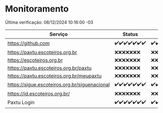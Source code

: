 # Monitoramento

Última verificação: 08/12/2024 10:16:00 -03

|Serviço|Status|Últimas 24h|
|---|---|---|
|https://github.com|<span title="2024-12-01: OK=23">✔️</span><span title="2024-12-02: OK=23">✔️</span><span title="2024-12-03: OK=23">✔️</span><span title="2024-12-04: OK=23">✔️</span><span title="2024-12-05: OK=23">✔️</span><span title="2024-12-06: OK=23">✔️</span><span title="2024-12-07: OK=12">✔️</span>|<span title="07/12/2024 10:16:00 -03 : 200">✔️</span><span title="07/12/2024 11:07:00 -03 : 200">✔️</span><span title="07/12/2024 12:07:00 -03 : 200">✔️</span><span title="07/12/2024 13:09:00 -03 : 200">✔️</span><span title="07/12/2024 14:07:00 -03 : 200">✔️</span><span title="07/12/2024 15:10:00 -03 : 200">✔️</span><span title="07/12/2024 16:06:00 -03 : 200">✔️</span><span title="07/12/2024 17:08:00 -03 : 200">✔️</span><span title="07/12/2024 18:07:00 -03 : 200">✔️</span><span title="07/12/2024 19:07:00 -03 : 200">✔️</span><span title="07/12/2024 20:07:00 -03 : 200">✔️</span><span title="07/12/2024 21:48:00 -03 : 200">✔️</span><span title="07/12/2024 23:27:00 -03 : 200">✔️</span><span title="08/12/2024 00:30:00 -03 : 200">✔️</span><span title="08/12/2024 01:10:00 -03 : 200">✔️</span><span title="08/12/2024 02:08:00 -03 : 200">✔️</span><span title="08/12/2024 03:11:00 -03 : 200">✔️</span><span title="08/12/2024 04:07:00 -03 : 200">✔️</span><span title="08/12/2024 05:11:00 -03 : 200">✔️</span><span title="08/12/2024 06:08:00 -03 : 200">✔️</span><span title="08/12/2024 07:08:00 -03 : 200">✔️</span><span title="08/12/2024 08:06:00 -03 : 200">✔️</span><span title="08/12/2024 09:14:00 -03 : 200">✔️</span><span title="08/12/2024 10:16:00 -03 : 200">✔️</span>|
|https://paxtu.escoteiros.org.br|<span title="2024-12-01: Falhas=23">❌</span><span title="2024-12-02: Falhas=23">❌</span><span title="2024-12-03: Falhas=23">❌</span><span title="2024-12-04: Falhas=23">❌</span><span title="2024-12-05: Falhas=23">❌</span><span title="2024-12-06: Falhas=23">❌</span><span title="2024-12-07: Falhas=12">❌</span>|<span title="07/12/2024 10:16:00 -03 : 403">❌</span><span title="07/12/2024 11:07:00 -03 : 403">❌</span><span title="07/12/2024 12:07:00 -03 : 403">❌</span><span title="07/12/2024 13:09:00 -03 : 403">❌</span><span title="07/12/2024 14:07:00 -03 : 403">❌</span><span title="07/12/2024 15:10:00 -03 : 403">❌</span><span title="07/12/2024 16:06:00 -03 : 403">❌</span><span title="07/12/2024 17:08:00 -03 : 403">❌</span><span title="07/12/2024 18:07:00 -03 : 403">❌</span><span title="07/12/2024 19:07:00 -03 : 403">❌</span><span title="07/12/2024 20:07:00 -03 : 403">❌</span><span title="07/12/2024 21:48:00 -03 : 403">❌</span><span title="07/12/2024 23:27:00 -03 : 403">❌</span><span title="08/12/2024 00:30:00 -03 : 403">❌</span><span title="08/12/2024 01:10:00 -03 : 403">❌</span><span title="08/12/2024 02:08:00 -03 : 403">❌</span><span title="08/12/2024 03:11:00 -03 : 403">❌</span><span title="08/12/2024 04:07:00 -03 : 403">❌</span><span title="08/12/2024 05:11:00 -03 : 403">❌</span><span title="08/12/2024 06:08:00 -03 : 403">❌</span><span title="08/12/2024 07:08:00 -03 : 403">❌</span><span title="08/12/2024 08:06:00 -03 : 403">❌</span><span title="08/12/2024 09:14:00 -03 : 403">❌</span><span title="08/12/2024 10:16:00 -03 : 403">❌</span>|
|https://escoteiros.org.br|<span title="2024-12-01: Falhas=23">❌</span><span title="2024-12-02: Falhas=23">❌</span><span title="2024-12-03: Falhas=23">❌</span><span title="2024-12-04: Falhas=23">❌</span><span title="2024-12-05: Falhas=23">❌</span><span title="2024-12-06: Falhas=23">❌</span><span title="2024-12-07: Falhas=12">❌</span>|<span title="07/12/2024 10:16:00 -03 : 403">❌</span><span title="07/12/2024 11:07:00 -03 : 403">❌</span><span title="07/12/2024 12:07:00 -03 : 403">❌</span><span title="07/12/2024 13:09:00 -03 : 403">❌</span><span title="07/12/2024 14:07:00 -03 : 403">❌</span><span title="07/12/2024 15:10:00 -03 : 403">❌</span><span title="07/12/2024 16:06:00 -03 : 403">❌</span><span title="07/12/2024 17:08:00 -03 : 403">❌</span><span title="07/12/2024 18:07:00 -03 : 403">❌</span><span title="07/12/2024 19:07:00 -03 : 403">❌</span><span title="07/12/2024 20:07:00 -03 : 403">❌</span><span title="07/12/2024 21:48:00 -03 : 403">❌</span><span title="07/12/2024 23:27:00 -03 : 403">❌</span><span title="08/12/2024 00:30:00 -03 : 403">❌</span><span title="08/12/2024 01:10:00 -03 : 403">❌</span><span title="08/12/2024 02:08:00 -03 : 403">❌</span><span title="08/12/2024 03:11:00 -03 : 403">❌</span><span title="08/12/2024 04:07:00 -03 : 403">❌</span><span title="08/12/2024 05:11:00 -03 : 403">❌</span><span title="08/12/2024 06:08:00 -03 : 403">❌</span><span title="08/12/2024 07:08:00 -03 : 403">❌</span><span title="08/12/2024 08:06:00 -03 : 403">❌</span><span title="08/12/2024 09:14:00 -03 : 403">❌</span><span title="08/12/2024 10:16:00 -03 : 403">❌</span>|
|https://paxtu.escoteiros.org.br/paxtu|<span title="2024-12-01: Falhas=23">❌</span><span title="2024-12-02: Falhas=23">❌</span><span title="2024-12-03: Falhas=23">❌</span><span title="2024-12-04: Falhas=23">❌</span><span title="2024-12-05: Falhas=23">❌</span><span title="2024-12-06: Falhas=23">❌</span><span title="2024-12-07: Falhas=12">❌</span>|<span title="07/12/2024 10:16:00 -03 : 403">❌</span><span title="07/12/2024 11:07:00 -03 : 403">❌</span><span title="07/12/2024 12:07:00 -03 : 403">❌</span><span title="07/12/2024 13:09:00 -03 : 403">❌</span><span title="07/12/2024 14:07:00 -03 : 403">❌</span><span title="07/12/2024 15:10:00 -03 : 403">❌</span><span title="07/12/2024 16:06:00 -03 : 403">❌</span><span title="07/12/2024 17:08:00 -03 : 403">❌</span><span title="07/12/2024 18:07:00 -03 : 403">❌</span><span title="07/12/2024 19:07:00 -03 : 403">❌</span><span title="07/12/2024 20:07:00 -03 : 403">❌</span><span title="07/12/2024 21:48:00 -03 : 403">❌</span><span title="07/12/2024 23:27:00 -03 : 403">❌</span><span title="08/12/2024 00:30:00 -03 : 403">❌</span><span title="08/12/2024 01:10:00 -03 : 403">❌</span><span title="08/12/2024 02:08:00 -03 : 403">❌</span><span title="08/12/2024 03:11:00 -03 : 403">❌</span><span title="08/12/2024 04:07:00 -03 : 403">❌</span><span title="08/12/2024 05:11:00 -03 : 403">❌</span><span title="08/12/2024 06:08:00 -03 : 403">❌</span><span title="08/12/2024 07:08:00 -03 : 403">❌</span><span title="08/12/2024 08:06:00 -03 : 403">❌</span><span title="08/12/2024 09:14:00 -03 : 403">❌</span><span title="08/12/2024 10:16:00 -03 : 403">❌</span>|
|https://paxtu.escoteiros.org.br/meupaxtu|<span title="2024-12-01: Falhas=23">❌</span><span title="2024-12-02: Falhas=23">❌</span><span title="2024-12-03: Falhas=23">❌</span><span title="2024-12-04: Falhas=23">❌</span><span title="2024-12-05: Falhas=23">❌</span><span title="2024-12-06: Falhas=23">❌</span><span title="2024-12-07: Falhas=12">❌</span>|<span title="07/12/2024 10:16:00 -03 : 403">❌</span><span title="07/12/2024 11:07:00 -03 : 403">❌</span><span title="07/12/2024 12:07:00 -03 : 403">❌</span><span title="07/12/2024 13:09:00 -03 : 403">❌</span><span title="07/12/2024 14:07:00 -03 : 403">❌</span><span title="07/12/2024 15:10:00 -03 : 403">❌</span><span title="07/12/2024 16:06:00 -03 : 403">❌</span><span title="07/12/2024 17:08:00 -03 : 403">❌</span><span title="07/12/2024 18:07:00 -03 : 403">❌</span><span title="07/12/2024 19:07:00 -03 : 403">❌</span><span title="07/12/2024 20:07:00 -03 : 403">❌</span><span title="07/12/2024 21:48:00 -03 : 403">❌</span><span title="07/12/2024 23:27:00 -03 : 403">❌</span><span title="08/12/2024 00:30:00 -03 : 403">❌</span><span title="08/12/2024 01:10:00 -03 : 403">❌</span><span title="08/12/2024 02:08:00 -03 : 403">❌</span><span title="08/12/2024 03:11:00 -03 : 403">❌</span><span title="08/12/2024 04:07:00 -03 : 403">❌</span><span title="08/12/2024 05:11:00 -03 : 403">❌</span><span title="08/12/2024 06:08:00 -03 : 403">❌</span><span title="08/12/2024 07:08:00 -03 : 403">❌</span><span title="08/12/2024 08:06:00 -03 : 403">❌</span><span title="08/12/2024 09:14:00 -03 : 403">❌</span><span title="08/12/2024 10:16:00 -03 : 403">❌</span>|
|https://sigue.escoteiros.org.br/siguenacional|<span title="2024-12-01: OK=23">✔️</span><span title="2024-12-02: OK=23">✔️</span><span title="2024-12-03: OK=23">✔️</span><span title="2024-12-04: OK=23">✔️</span><span title="2024-12-05: OK=23">✔️</span><span title="2024-12-06: OK=23">✔️</span><span title="2024-12-07: OK=12">✔️</span>|<span title="07/12/2024 10:16:00 -03 : 200">✔️</span><span title="07/12/2024 11:07:00 -03 : 200">✔️</span><span title="07/12/2024 12:07:00 -03 : 200">✔️</span><span title="07/12/2024 13:09:00 -03 : 200">✔️</span><span title="07/12/2024 14:07:00 -03 : 200">✔️</span><span title="07/12/2024 15:10:00 -03 : 200">✔️</span><span title="07/12/2024 16:06:00 -03 : 200">✔️</span><span title="07/12/2024 17:08:00 -03 : 200">✔️</span><span title="07/12/2024 18:07:00 -03 : 200">✔️</span><span title="07/12/2024 19:07:00 -03 : 200">✔️</span><span title="07/12/2024 20:07:00 -03 : 200">✔️</span><span title="07/12/2024 21:48:00 -03 : 200">✔️</span><span title="07/12/2024 23:27:00 -03 : 200">✔️</span><span title="08/12/2024 00:30:00 -03 : 200">✔️</span><span title="08/12/2024 01:10:00 -03 : 200">✔️</span><span title="08/12/2024 02:08:00 -03 : 200">✔️</span><span title="08/12/2024 03:11:00 -03 : 200">✔️</span><span title="08/12/2024 04:07:00 -03 : 200">✔️</span><span title="08/12/2024 05:11:00 -03 : 200">✔️</span><span title="08/12/2024 06:08:00 -03 : 200">✔️</span><span title="08/12/2024 07:08:00 -03 : 200">✔️</span><span title="08/12/2024 08:06:00 -03 : 200">✔️</span><span title="08/12/2024 09:14:00 -03 : 200">✔️</span><span title="08/12/2024 10:16:00 -03 : 200">✔️</span>|
|https://id.escoteiros.org.br/|<span title="2024-12-01: Falhas=23">❌</span><span title="2024-12-02: Falhas=23">❌</span><span title="2024-12-03: Falhas=23">❌</span><span title="2024-12-04: Falhas=23">❌</span><span title="2024-12-05: Falhas=23">❌</span><span title="2024-12-06: Falhas=23">❌</span><span title="2024-12-07: Falhas=12">❌</span>|<span title="07/12/2024 10:16:00 -03 : 403">❌</span><span title="07/12/2024 11:07:00 -03 : 403">❌</span><span title="07/12/2024 12:07:00 -03 : 403">❌</span><span title="07/12/2024 13:09:00 -03 : 403">❌</span><span title="07/12/2024 14:07:00 -03 : 403">❌</span><span title="07/12/2024 15:10:00 -03 : 403">❌</span><span title="07/12/2024 16:06:00 -03 : 403">❌</span><span title="07/12/2024 17:08:00 -03 : 403">❌</span><span title="07/12/2024 18:07:00 -03 : 403">❌</span><span title="07/12/2024 19:07:00 -03 : 403">❌</span><span title="07/12/2024 20:07:00 -03 : 403">❌</span><span title="07/12/2024 21:48:00 -03 : 403">❌</span><span title="07/12/2024 23:27:00 -03 : 403">❌</span><span title="08/12/2024 00:30:00 -03 : 403">❌</span><span title="08/12/2024 01:10:00 -03 : 403">❌</span><span title="08/12/2024 02:08:00 -03 : 403">❌</span><span title="08/12/2024 03:11:00 -03 : 403">❌</span><span title="08/12/2024 04:07:00 -03 : 403">❌</span><span title="08/12/2024 05:11:00 -03 : 403">❌</span><span title="08/12/2024 06:08:00 -03 : 403">❌</span><span title="08/12/2024 07:08:00 -03 : 403">❌</span><span title="08/12/2024 08:06:00 -03 : 403">❌</span><span title="08/12/2024 09:14:00 -03 : 403">❌</span><span title="08/12/2024 10:16:00 -03 : 403">❌</span>|
|Paxtu Login|<span title="2024-12-01: OK=23">✔️</span><span title="2024-12-02: OK=23">✔️</span><span title="2024-12-03: OK=23">✔️</span><span title="2024-12-04: OK=23">✔️</span><span title="2024-12-05: OK=23">✔️</span><span title="2024-12-06: OK=23">✔️</span><span title="2024-12-07: OK=12">✔️</span>|<span title="07/12/2024 10:16:00 -03 : 200">✔️</span><span title="07/12/2024 11:07:00 -03 : 200">✔️</span><span title="07/12/2024 12:07:00 -03 : 200">✔️</span><span title="07/12/2024 13:09:00 -03 : 200">✔️</span><span title="07/12/2024 14:07:00 -03 : 200">✔️</span><span title="07/12/2024 15:10:00 -03 : 200">✔️</span><span title="07/12/2024 16:06:00 -03 : 200">✔️</span><span title="07/12/2024 17:08:00 -03 : 200">✔️</span><span title="07/12/2024 18:07:00 -03 : 200">✔️</span><span title="07/12/2024 19:07:00 -03 : 200">✔️</span><span title="07/12/2024 20:07:00 -03 : 200">✔️</span><span title="07/12/2024 21:48:00 -03 : 200">✔️</span><span title="07/12/2024 23:27:00 -03 : 200">✔️</span><span title="08/12/2024 00:30:00 -03 : 200">✔️</span><span title="08/12/2024 01:10:00 -03 : 200">✔️</span><span title="08/12/2024 02:08:00 -03 : 200">✔️</span><span title="08/12/2024 03:11:00 -03 : 200">✔️</span><span title="08/12/2024 04:07:00 -03 : 200">✔️</span><span title="08/12/2024 05:11:00 -03 : 200">✔️</span><span title="08/12/2024 06:08:00 -03 : 200">✔️</span><span title="08/12/2024 07:08:00 -03 : 200">✔️</span><span title="08/12/2024 08:06:00 -03 : 200">✔️</span><span title="08/12/2024 09:14:00 -03 : 200">✔️</span><span title="08/12/2024 10:16:00 -03 : 200">✔️</span>|
